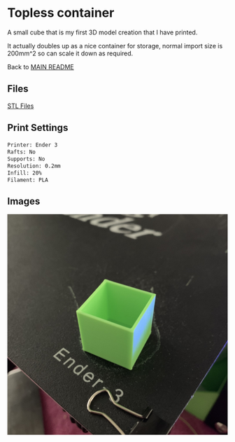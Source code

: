 # Topless container
A small cube that is my first 3D model creation that I have printed.

It actually doubles up as a nice container for storage, normal import size is 200mm^2 so can scale it down as required.

Back to [MAIN README](../README.md)

## Files
[STL Files](stl/)

## Print Settings
```
Printer: Ender 3
Rafts: No
Supports: No
Resolution: 0.2mm
Infill: 20%
Filament: PLA
```

## Images
![container](img/container.jpg)